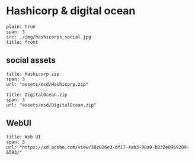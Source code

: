 # Hashicorp & digital ocean 

```image
plain: true
span: 3
src: ./img/hashicorps_social.jpg
title: front
```
## social assets

```download
title: Hashicorp.zip
span: 3
url: "assets/msd/Hashicorp.zip"
```

```download
title: DigitalOcean.zip
span: 3
url: "assets/msd/DigitalOcean.zip"
```


## WebUI

```download
title: Web UI
span: 3
url: "https://xd.adobe.com/view/30c026e3-df17-4ab3-98a0-b032e0969209-6593/"
```


